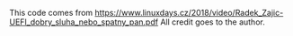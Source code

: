 This code comes from https://www.linuxdays.cz/2018/video/Radek_Zajic-UEFI_dobry_sluha_nebo_spatny_pan.pdf
All credit goes to the author.
